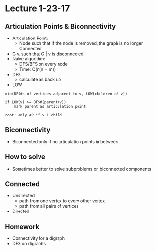 # Lecture 1-23-17

## Articulation Points & Biconnectivity
- Articulation Point:
    - Node such that if the node is removed, the graph is no longer Connected
- G v. such that G | v is disconnected
- Naive algorithm:
    - DFS/BFS on every node
    - Time: O(n(n + m))
- DFS
    - calculate as back up
- LOW

```
min(DFS#s of vertices adjacent to v, LOW(children of v))

if LOW(v) >= DFS#(parent(v))
    mark parent as articulation point

root: only AP if > 1 child
```

## Biconnectivity
- Biconnected only if no articulation points in between

## How to solve 
- Sometimes better to solve subproblems on biconnected components

## Connected
- Undirected
    - path from one vertex to every other vertex
    - path from all pairs of vertices
- Directed

## Homework
- Connectivity for a digraph
- DFS on digraphs
